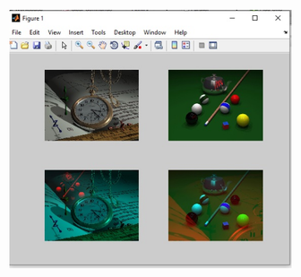 


![توضيحات ](https://github.com/semnan-university-ai/image-processing-class/blob/main/excersiecs/Homayontoosy/24/khoroji%20tasvir.jpg)
